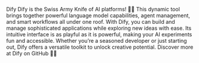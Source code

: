 Dify
Dify is the Swiss Army Knife of AI platforms! 🔧🤖
This dynamic tool brings together powerful language model capabilities, agent management, and smart workflows all under one roof. With Dify, you can build and manage sophisticated applications while exploring new ideas with ease. Its intuitive interface is as playful as it is powerful, making your AI experiments fun and accessible. Whether you’re a seasoned developer or just starting out, Dify offers a versatile toolkit to unlock creative potential.
Discover more at Dify on GitHub 🎩✨

